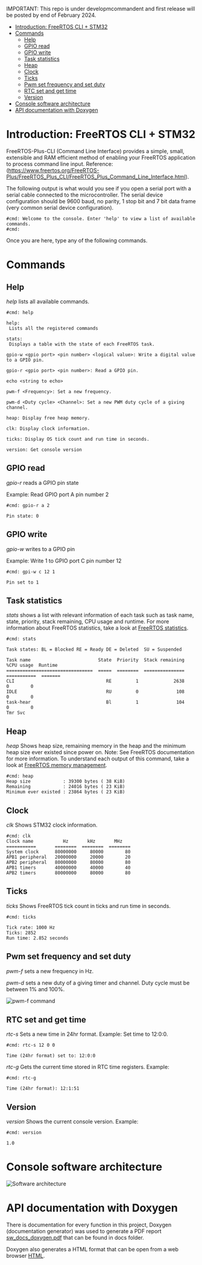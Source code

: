 IMPORTANT: This repo is under developmcommandent and first release will be posted by end of February 2024.

- [Introduction: FreeRTOS CLI + STM32](#introduction-freertos-cli--stm32)
- [Commands](#commands)
  - [Help](#help)
  - [GPIO read](#gpio-read)
  - [GPIO write](#gpio-write)
  - [Task statistics](#task-statistics)
  - [Heap](#heap)
  - [Clock](#clock)
  - [Ticks](#ticks)
  - [Pwm set frequency and set duty](#pwm-set-frequency-and-set-duty)
  - [RTC set and get time](#rtc-set-and-get-time)
  - [Version](#version)
- [Console software architecture](#console-software-architecture)
- [API documentation with Doxygen](#api-documentation-with-doxygen)

# Introduction: FreeRTOS CLI + STM32
FreeRTOS-Plus-CLI (Command Line Interface) provides a simple, small, extensible and RAM efficient method of enabling your FreeRTOS application to process command line input. Reference: <FreeRTOS CLI>(https://www.freertos.org/FreeRTOS-Plus/FreeRTOS_Plus_CLI/FreeRTOS_Plus_Command_Line_Interface.html).

The following output is what would you see if you open a serial port with a serial cable connected to the microcontroller. The serial device configuration should be  9600 baud, no parity, 1 stop bit and 7 bit data frame (very common serial device configuration).
```
#cmd: Welcome to the console. Enter 'help' to view a list of available commands.
#cmd:
```
Once you are here, type any of the following commands.

# Commands
## Help

*help* lists all available commands.

```
#cmd: help

help:
 Lists all the registered commands

stats:
 Displays a table with the state of each FreeRTOS task.

gpio-w <gpio port> <pin number> <logical value>: Write a digital value to a GPIO pin.

gpio-r <gpio port> <pin number>: Read a GPIO pin.

echo <string to echo>

pwm-f <Frequency>: Set a new frequency.

pwm-d <Duty cycle> <Channel>: Set a new PWM duty cycle of a giving channel.

heap: Display free heap memory.

clk: Display clock information.

ticks: Display OS tick count and run time in seconds.

version: Get console version
```

## GPIO read

*gpio-r* reads a GPIO pin state

Example: Read GPIO port A pin number 2

```
#cmd: gpio-r a 2

Pin state: 0
```

## GPIO write

*gpio-w* writes to a GPIO pin

Example: Write 1 to GPIO port C pin number 12

```
#cmd: gpi-w c 12 1

Pin set to 1
```

## Task statistics

*stats* shows a list with relevant information of each task such as task name,
state, priority, stack remaining, CPU usage and runtime.
For more information about FreeRTOS statistics, take a look at [FreeRTOS statistics](https://www.freertos.org/rtos-run-time-stats.html).

```
#cmd: stats

Task states: BL = Blocked RE = Ready DE = Deleted  SU = Suspended

Task name                         State  Priority  Stack remaining  %CPU usage  Runtime
================================  =====  ========  ===============  ===========  =======
CLI                                  RE         1             2638            0        0
IDLE                                 RU         0              108            0        0
task-hear                            Bl         1              104            0        0
Tmr Svc
```

## Heap

*heap* Shows heap size, remaining memory in the heap and
the minimum heap size ever existed since power on. Note: See FreeRTOS documentation for more information. To understand each output of this command, take a look at [FreeRTOS memory management](https://www.freertos.org/a00111.html).

```
#cmd: heap
Heap size            : 39300 bytes ( 38 KiB)
Remaining            : 24016 bytes ( 23 KiB)
Minimum ever existed : 23864 bytes ( 23 KiB)
```

## Clock

*clk* Shows STM32 clock information.

```
#cmd: clk
Clock name           Hz       kHz       MHz
===========       ========  ========  ========
System clock      80000000     80000        80
APB1 peripheral   20000000     20000        20
APB2 peripheral   80000000     80000        80
APB1 timers       40000000     40000        40
APB2 timers       80000000     80000        80
```

## Ticks

*ticks* Shows FreeRTOS tick count in ticks and run time in
seconds.

```
#cmd: ticks

Tick rate: 1000 Hz
Ticks: 2852
Run time: 2.852 seconds
```

## Pwm set frequency and set duty

*pwm-f* sets a new frequency in Hz.

*pwm-d* sets a new duty of a giving timer and channel. Duty cycle must be between 1% and 100%.

![pwm-f command](/docs/img/pwmCommand.png)

## RTC set and get time

*rtc-s* Sets a new time in 24hr format. Example: Set time to 12:0:0.

```
#cmd: rtc-s 12 0 0

Time (24hr format) set to: 12:0:0
```

*rtc-g* Gets the current time stored in RTC time registers. Example:

```
#cmd: rtc-g

Time (24hr format): 12:1:51
```

## Version

*version* Shows the current console version. Example:
```
#cmd: version

1.0
```

# Console software architecture

![Software architecture](/docs/img/swArchitecture.png)

# API documentation with Doxygen

There is documentation for every function in this project, Doxygen (documentation generator) was used to generate a PDF report [sw_docs_doxygen.pdf](/docs/doxygen/sw_docs_doxygen.pdf) that can be found in docs folder.

Doxygen also generates a HTML format that can be open from a web browser [HTML](/docs/doxygen/html/index.html).
